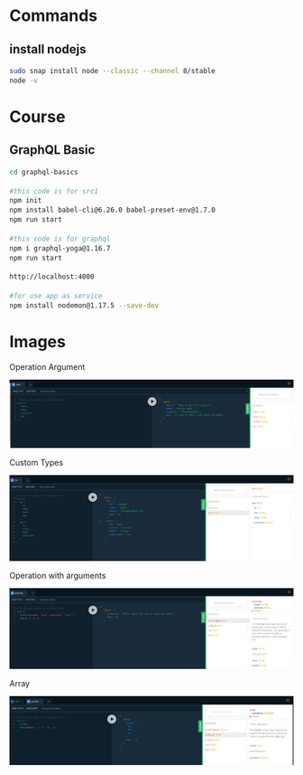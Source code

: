 # Commands

## install nodejs

```bash
sudo snap install node --classic --channel 8/stable
node -v
```

# Course 

## GraphQL Basic

```bash
cd graphql-basics

#this code is for src1
npm init
npm install babel-cli@6.26.0 babel-preset-env@1.7.0
npm run start

#this code is for graphql
npm i graphql-yoga@1.16.7
npm run start

http://localhost:4000

#for use app as service
npm install nodemon@1.17.5 --save-dev
```

# Images

Operation Argument

![Operation Argument](./img/Operation_Argument.png)

Custom Types

![Custom Types](./img/custom_types.png)

Operation with arguments

![Operation with arguments](./img/Operation_With_Arguments.png)

Array

![Array](./img/array.png)
